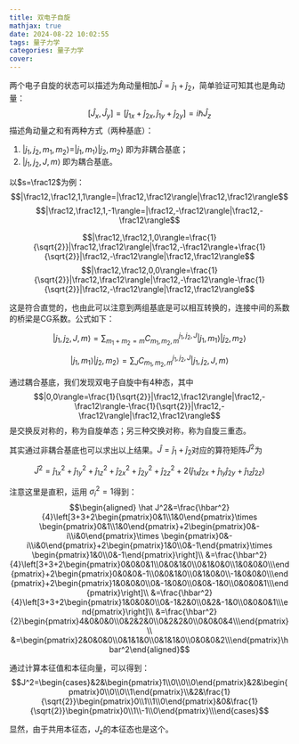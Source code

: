 ```yaml
---
title: 双电子自旋
mathjax: true
date: 2024-08-22 10:02:55
tags: 量子力学
categories: 量子力学
cover:
---
```

两个电子自旋的状态可以描述为角动量相加$\hat J=\hat j_1+\hat j_2$，简单验证可知其也是角动量：
$$[\hat J_x,\hat J_y]=[\hat j_{1x}+\hat j_{2x},\hat j_{1y}+\hat j_{2y}]=i\hbar \hat J_z$$
描述角动量之和有两种方式（两种基底）：
1.  $|j_1,j_2,m_1,m_2\rangle=|j_1,m_1\rangle|j_2,m_2\rangle$ 即为非耦合基底；
2.  $|j_1,j_2,J,m\rangle$ 即为耦合基底。

以$s=\frac12$为例：
$$|\frac12,\frac12,1,1\rangle=|\frac12,\frac12\rangle|\frac12,\frac12\rangle$$
$$|\frac12,\frac12,1,-1\rangle=|\frac12,-\frac12\rangle|\frac12,-\frac12\rangle$$

$$|\frac12,\frac12,1,0\rangle=\frac{1}{\sqrt{2}}|\frac12,\frac12\rangle|\frac12,-\frac12\rangle+\frac{1}{\sqrt{2}}|\frac12,-\frac12\rangle|\frac12,\frac12\rangle$$
$$|\frac12,\frac12,0,0\rangle=\frac{1}{\sqrt{2}}|\frac12,\frac12\rangle|\frac12,-\frac12\rangle-\frac{1}{\sqrt{2}}|\frac12,-\frac12\rangle|\frac12,\frac12\rangle$$

这是符合直觉的，也由此可以注意到两组基底是可以相互转换的，连接中间的系数的桥梁是CG系数。公式如下：

$$|j_1,j_2,J,m\rangle=\sum_{m_1+m_2=m}C_{m_1,m_2,m}^{j_1,j_2,J}|j_1,m_1\rangle|j_2,m_2\rangle$$

$$|j_1,m_1\rangle|j_2,m_2\rangle=\sum_{J}C_{m_1,m_2,m}^{j_1,j_2,J}|j_1,j_2,J,m\rangle$$

通过耦合基底，我们发现双电子自旋中有4种态，其中
$$|0,0\rangle=\frac{1}{\sqrt{2}}|\frac12,\frac12\rangle|\frac12,-\frac12\rangle-\frac{1}{\sqrt{2}}|\frac12,-\frac12\rangle|\frac12,\frac12\rangle$$
是交换反对称的，称为自旋单态；另三种交换对称，称为自旋三重态。

其实通过非耦合基底也可以求出以上结果。$\hat J=\hat j_1+\hat j_2$对应的算符矩阵$\hat J^2$为


$$\hat J^2=\hat j_{1x}^2+\hat j_{1y}^2+\hat j_{1z}^2+\hat j_{2x}^2+\hat j_{2y}^2+\hat j_{2z}^2+2(\hat j_{1x}\hat j_{2x}+\hat j_{1y}\hat j_{2y}+\hat j_{1z}\hat j_{2z})$$

注意这里是直积，运用 $\sigma_i^2=1$得到：
$$\begin{aligned}
\hat J^2&=\frac{\hbar^2}{4}\left[3+3+2\begin{pmatrix}0&1\\1&0\end{pmatrix}\times \begin{pmatrix}0&1\\1&0\end{pmatrix}+2\begin{pmatrix}0&-i\\i&0\end{pmatrix}\times \begin{pmatrix}0&-i\\i&0\end{pmatrix}+2\begin{pmatrix}1&0\\0&-1\end{pmatrix}\times \begin{pmatrix}1&0\\0&-1\end{pmatrix}\right]\\
&=\frac{\hbar^2}{4}\left[3+3+2\begin{pmatrix}0&0&0&1\\0&0&1&0\\0&1&0&0\\1&0&0&0\\\end{pmatrix}+2\begin{pmatrix}0&0&0&-1\\0&0&1&0\\0&1&0&0\\-1&0&0&0\\\end{pmatrix}+2\begin{pmatrix}1&0&0&0\\0&-1&0&0\\0&0&-1&0\\0&0&0&1\\\end{pmatrix}\right]\\
&=\frac{\hbar^2}{4}\left[3+3+2\begin{pmatrix}1&0&0&0\\0&-1&2&0\\0&2&-1&0\\0&0&0&1\\\end{pmatrix}\right]\\
&=\frac{\hbar^2}{2}\begin{pmatrix}4&0&0&0\\0&2&2&0\\0&2&2&0\\0&0&0&4\\\end{pmatrix}\\
&=\begin{pmatrix}2&0&0&0\\0&1&1&0\\0&1&1&0\\0&0&0&2\\\end{pmatrix}\hbar^2\end{aligned}$$

通过计算本征值和本征向量，可以得到：
$$J^2=\begin{cases}&2&\begin{pmatrix}1\\0\\0\\0\end{pmatrix}&2&\begin{pmatrix}0\\0\\0\\1\end{pmatrix}\\&2&\frac{1}{\sqrt{2}}\begin{pmatrix}0\\1\\1\\0\end{pmatrix}&0&\frac{1}{\sqrt{2}}\begin{pmatrix}0\\1\\-1\\0\end{pmatrix}\\\end{cases}$$

显然，由于共用本征态，$J_z$的本征态也是这个。